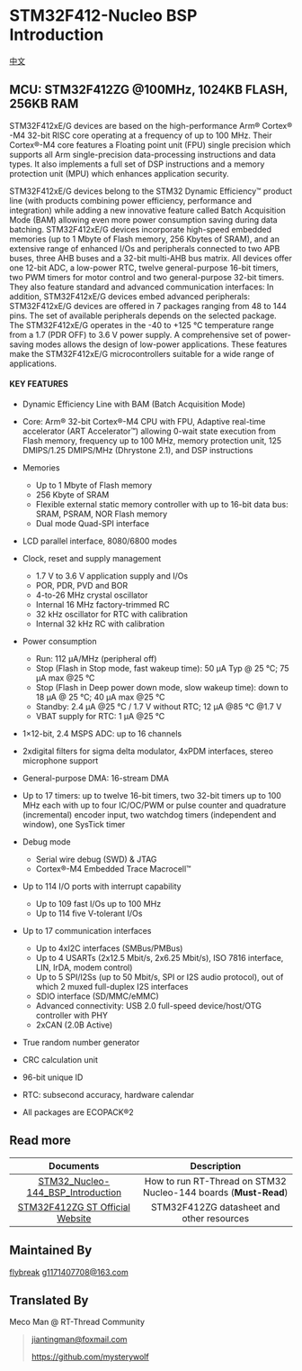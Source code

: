 # STM32F412-Nucleo BSP Introduction

[中文](README_zh.md) 

## MCU: STM32F412ZG @100MHz, 1024KB FLASH,  256KB RAM

STM32F412xE/G devices are based on the high-performance Arm® Cortex® -M4 32-bit RISC core operating at a frequency of up to 100 MHz. Their Cortex®-M4 core features a Floating point unit (FPU) single precision which supports all Arm single-precision data-processing instructions and data types. It also implements a full set of DSP instructions and a memory protection unit (MPU) which enhances application security.

STM32F412xE/G devices belong to the STM32 Dynamic Efficiency™ product line (with products combining power efficiency, performance and integration) while adding a new innovative feature called Batch Acquisition Mode (BAM) allowing even more power consumption saving during data batching.
STM32F412xE/G devices incorporate high-speed embedded memories (up to 1 Mbyte of Flash memory, 256 Kbytes of SRAM), and an extensive range of enhanced I/Os and peripherals connected to two APB buses, three AHB buses and a 32-bit multi-AHB bus matrix.
All devices offer one 12-bit ADC, a low-power RTC, twelve general-purpose 16-bit timers, two PWM timers for motor control and two general-purpose 32-bit timers.
They also feature standard and advanced communication interfaces:
In addition, STM32F412xE/G devices embed advanced peripherals:
STM32F412xE/G devices are offered in 7 packages ranging from 48 to 144 pins. The set of available peripherals depends on the selected package.
The STM32F412xE/G operates in the -40 to +125 °C temperature range from a 1.7 (PDR OFF) to 3.6 V power supply. A comprehensive set of power-saving modes allows the design of low-power applications.
These features make the STM32F412xE/G microcontrollers suitable for a wide range of applications.

#### KEY FEATURES

- Dynamic Efficiency Line with BAM (Batch Acquisition Mode)
- Core: Arm® 32-bit Cortex®-M4 CPU with FPU, Adaptive real-time accelerator (ART Accelerator™) allowing 0-wait state execution from Flash memory, frequency up to 100 MHz, memory protection unit, 125 DMIPS/1.25 DMIPS/MHz (Dhrystone 2.1), and DSP instructions
- Memories
  - Up to 1 Mbyte of Flash memory
  - 256 Kbyte of SRAM
  - Flexible external static memory controller with up to 16-bit data bus: SRAM, PSRAM, NOR Flash memory
  - Dual mode Quad-SPI interface
- LCD parallel interface, 8080/6800 modes
- Clock, reset and supply management
  - 1.7 V to 3.6 V application supply and I/Os
  - POR, PDR, PVD and BOR
  - 4-to-26 MHz crystal oscillator
  - Internal 16 MHz factory-trimmed RC
  - 32 kHz oscillator for RTC with calibration
  - Internal 32 kHz RC with calibration
- Power consumption
  - Run: 112 μA/MHz (peripheral off)
  - Stop (Flash in Stop mode, fast wakeup time): 50 μA Typ @ 25 °C; 75 μA max @25 °C
  - Stop (Flash in Deep power down mode, slow wakeup time): down to 18 μA @ 25 °C; 40 μA max @25 °C
  - Standby: 2.4 μA @25 °C / 1.7 V without RTC; 12 μA @85 °C @1.7 V
  - VBAT supply for RTC: 1 μA @25 °C
- 1×12-bit, 2.4 MSPS ADC: up to 16 channels
- 2xdigital filters for sigma delta modulator, 4xPDM interfaces, stereo microphone support
- General-purpose DMA: 16-stream DMA

- Up to 17 timers: up to twelve 16-bit timers, two 32-bit timers up to 100 MHz each with up to four IC/OC/PWM or pulse counter and quadrature (incremental) encoder input, two watchdog timers (independent and window), one SysTick timer
- Debug mode
  - Serial wire debug (SWD) & JTAG
  - Cortex®-M4 Embedded Trace Macrocell™
- Up to 114 I/O ports with interrupt capability
  - Up to 109 fast I/Os up to 100 MHz
  - Up to 114 five V-tolerant I/Os
- Up to 17 communication interfaces
  - Up to 4xI2C interfaces (SMBus/PMBus)
  - Up to 4 USARTs (2x12.5 Mbit/s, 2x6.25 Mbit/s), ISO 7816 interface, LIN, IrDA, modem control)
  - Up to 5 SPI/I2Ss (up to 50 Mbit/s, SPI or I2S audio protocol), out of which 2 muxed full-duplex I2S interfaces
  - SDIO interface (SD/MMC/eMMC)
  - Advanced connectivity: USB 2.0 full-speed device/host/OTG controller with PHY
  - 2xCAN (2.0B Active)
- True random number generator
- CRC calculation unit
- 96-bit unique ID
- RTC: subsecond accuracy, hardware calendar
- All packages are ECOPACK®2



## Read more

|                          Documents                           |                         Description                          |
| :----------------------------------------------------------: | :----------------------------------------------------------: |
| [STM32_Nucleo-144_BSP_Introduction](../docs/STM32_Nucleo-144_BSP_Introduction.md) | How to run RT-Thread on STM32 Nucleo-144 boards (**Must-Read**) |
| [STM32F412ZG ST Official Website](https://www.st.com/en/microcontrollers-microprocessors/stm32f412zg.html#documentation) |          STM32F412ZG datasheet and other resources           |



## Maintained By

[flybreak](https://github.com/guozhanxin)  g1171407708@163.com



## Translated By

Meco Man @ RT-Thread Community

> jiantingman@foxmail.com 
>
> https://github.com/mysterywolf
